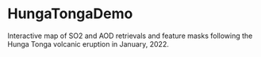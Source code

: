# HungaTongaDemo
Interactive map of SO2 and AOD retrievals and feature masks following the Hunga Tonga volcanic eruption in January, 2022.
